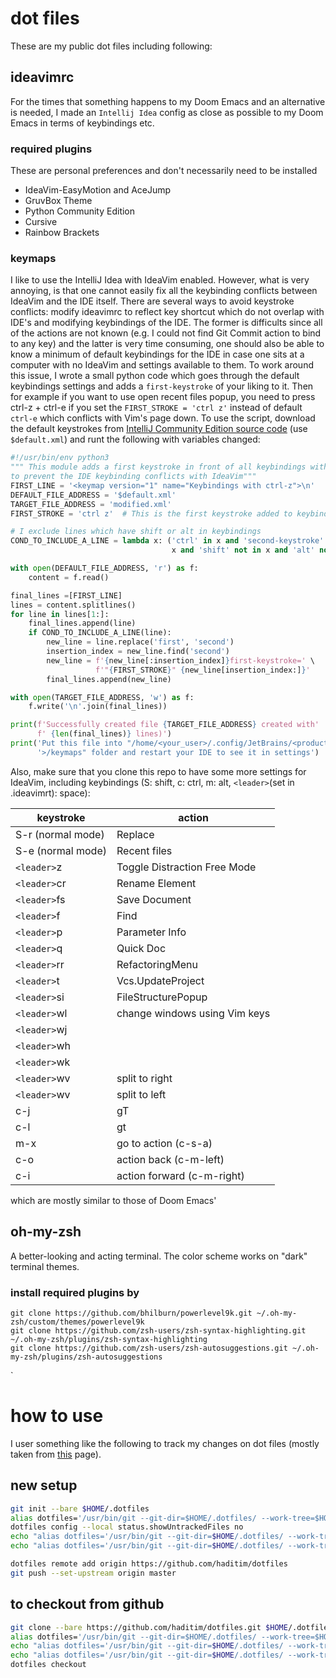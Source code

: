 # dot files
These are my public dot files including following:

## ideavimrc
For the times that something happens to my Doom Emacs and an alternative is needed, I made an `Intellij Idea` config as close as possible to my Doom Emacs in terms of keybindings etc.

### required plugins
These are personal preferences and don't necessarily need to be installed
- IdeaVim-EasyMotion and AceJump
- GruvBox Theme
- Python Community Edition
- Cursive
- Rainbow Brackets

### keymaps
I like to use the IntelliJ Idea with IdeaVim enabled. However, what is very annoying, is that one cannot easily fix all the keybinding conflicts between IdeaVim and the IDE itself. There are several ways to avoid keystroke conflicts: modify ideavimrc to reflect key shortcut which do not overlap with IDE's and modifying keybindings of the IDE. The former is difficults since all of the actions are not known (e.g. I could not find Git Commit action to bind to any key) and the latter is very time consuming, one should also be able to know a minimum of default keybindings for the IDE in case one sits at a computer with no IdeaVim and settings available to them. To work around this issue, I wrote a small python code which goes through the default keybindings settings and adds a `first-keystroke` of your liking to it. Then for example if you want to use open recent files popup, you need to press ctrl-z + ctrl-e if you set the `FIRST_STROKE = 'ctrl z'` instead of default `ctrl-e` which conflicts with Vim's page down. To use the script, download the default keystrokes from [IntelliJ Community Edition source code](https://github.com/JetBrains/intellij-community/tree/282253b8ee888b51c0e8f63f44d9d4ecae9c19d2/platform/platform-resources/src/keymaps "keybindings from IntelliJ source code") (use `$default.xml`) and runt the following with variables changed:

``` python
#!/usr/bin/env python3
""" This module adds a first keystroke in front of all keybindings with ctrl
to prevent the IDE keybinding conflicts with IdeaVim"""
FIRST_LINE = '<keymap version="1" name="Keybindings with ctrl-z">\n'
DEFAULT_FILE_ADDRESS = '$default.xml'
TARGET_FILE_ADDRESS = 'modified.xml'
FIRST_STROKE = 'ctrl z'  # This is the first keystroke added to keybinding

# I exclude lines which have shift or alt in keybindings
COND_TO_INCLUDE_A_LINE = lambda x: ('ctrl' in x and 'second-keystroke' not in
                                    x and 'shift' not in x and 'alt' not in x)

with open(DEFAULT_FILE_ADDRESS, 'r') as f:
    content = f.read()

final_lines =[FIRST_LINE]
lines = content.splitlines()
for line in lines[1:]:
    final_lines.append(line)
    if COND_TO_INCLUDE_A_LINE(line):
        new_line = line.replace('first', 'second')
        insertion_index = new_line.find('second')
        new_line = f'{new_line[:insertion_index]}first-keystroke=' \
                   f'"{FIRST_STROKE}" {new_line[insertion_index:]}'
        final_lines.append(new_line)

with open(TARGET_FILE_ADDRESS, 'w') as f:
    f.write('\n'.join(final_lines))

print(f'Successfully created file {TARGET_FILE_ADDRESS} created with'
      f' {len(final_lines)} lines)')
print('Put this file into "/home/<your_user>/.config/JetBrains/<product'
      '>/keymaps" folder and restart your IDE to see it in settings')
```
Also, make sure that you clone this repo to have some more settings for IdeaVim, including keybindings (S: shift, c: ctrl, m: alt, `<leader>`(set in .ideavimrt): space):

| keystroke         | action                        |
| ----------------- | ----------------------------  |
| S-r (normal mode) | Replace                       |
| S-e (normal mode) | Recent files                  |
| `<leader>`z       | Toggle Distraction Free Mode  |
| `<leader>`cr      | Rename Element                |
| `<leader>`fs      | Save Document                 |
| `<leader>`f       | Find                          |
| `<leader>`p       | Parameter Info                |
| `<leader>`q       | Quick Doc                     |
| `<leader>`rr      | RefactoringMenu               |
| `<leader>`t       | Vcs.UpdateProject             |
| `<leader>`si      | FileStructurePopup            |
| `<leader>`wl      | change windows using Vim keys |
| `<leader>`wj      |                               |
| `<leader>`wh      |                               |
| `<leader>`wk      |                               |
| `<leader>`wv      | split to right                |
| `<leader>`wv      | split to left                 |
| c-j               | gT                            |
| c-l               | gt                            |
| m-x               | go to action (c-s-a)          |
| c-o               | action back (c-m-left)        |
| c-i               | action forward (c-m-right)    |

which are mostly similar to those of Doom Emacs'

## oh-my-zsh
A better-looking and acting terminal. The color scheme works on "dark" terminal themes.

### install required plugins by

``` shell
git clone https://github.com/bhilburn/powerlevel9k.git ~/.oh-my-zsh/custom/themes/powerlevel9k
git clone https://github.com/zsh-users/zsh-syntax-highlighting.git ~/.oh-my-zsh/plugins/zsh-syntax-highlighting
git clone https://github.com/zsh-users/zsh-autosuggestions.git ~/.oh-my-zsh/plugins/zsh-autosuggestions
```

`

# how to use
I user something like the following to track my changes on dot files (mostly taken from [this](https://medium.com/toutsbrasil/how-to-manage-your-dotfiles-with-git-f7aeed8adf8b) page).

## new setup 

``` sh
git init --bare $HOME/.dotfiles
alias dotfiles='/usr/bin/git --git-dir=$HOME/.dotfiles/ --work-tree=$HOME'
dotfiles config --local status.showUntrackedFiles no
echo "alias dotfiles='/usr/bin/git --git-dir=$HOME/.dotfiles/ --work-tree=$HOME'" >> $HOME/.bashrc
echo "alias dotfiles='/usr/bin/git --git-dir=$HOME/.dotfiles/ --work-tree=$HOME'" >> $HOME/.zshrc

dotfiles remote add origin https://github.com/haditim/dotfiles
git push --set-upstream origin master
```

## to checkout from github

``` sh
git clone --bare https://github.com/haditim/dotfiles.git $HOME/.dotfiles
alias dotfiles='/usr/bin/git --git-dir=$HOME/.dotfiles/ --work-tree=$HOME'
echo "alias dotfiles='/usr/bin/git --git-dir=$HOME/.dotfiles/ --work-tree=$HOME'" >> $HOME/.bashrc
echo "alias dotfiles='/usr/bin/git --git-dir=$HOME/.dotfiles/ --work-tree=$HOME'" >> $HOME/.zshrc
dotfiles checkout
```

